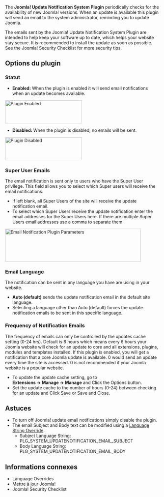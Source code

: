 <!-- Filename: J3.x:Plugin_Joomla_Update_Notification / Display title: Plugin Joomla Update Notification -->

The **Joomla! Update Notification System Plugin** periodically checks
for the availability of new Joomla! versions. When an update is
available this plugin will send an email to the system administrator,
reminding you to update Joomla.

The emails sent by the Joomla! Update Notification System Plugin are
intended to help keep your software up to date, which helps your website
stay secure. It is recommended to install the update as soon as
possible. See the  Joomla! Security
Checklist
for more security tips.

## Options du plugin

### Statut

- **Enabled:** When the plugin is enabled it will send email
  notifications when an update becomes available.

<img src="https://docs.joomla.org/images/6/62/Plugin-status-enabled.png"
class="thumbborder" decoding="async" data-file-width="250"
data-file-height="75" width="250" height="75" alt="Plugin Enabled" />

- **Disabled:** When the plugin is disabled, no emails will be sent.

<img
src="https://docs.joomla.org/images/2/28/Plugin-status-disabled.png"
class="thumbborder" decoding="async" data-file-width="250"
data-file-height="75" width="250" height="75" alt="Plugin Disabled" />

### Super User Emails

The email notification is sent only to users who have the Super User
privilege. This field allows you to select which Super users will
receive the email notifications.

- If left blank, all Super Users of the site will receive the update
  notification email.
- To select which Super Users receive the update notification enter the
  email addresses for the Super Users here. If there are multiple Super
  Users email addresses use a comma to separate them.

<img
src="https://docs.joomla.org/images/3/3d/Email-notification-plugin-params.png"
class="thumbborder" decoding="async" data-file-width="442"
data-file-height="107" width="442" height="107"
alt="Email Notification Plugin Parameters" />

### Email Language

The notification can be sent in any language you have are using in your
website.

- **Auto (default)** sends the update notification email in the default
  site language.
- Selecting a language other than Auto (default) forces the update
  notification emails to be sent in this specific language.

### Frequency of Notification Emails

The frequency of emails can only be controlled by the updates cache
setting (0-24 hrs). Default is 6 hours which means every 6 hours your
Joomla website will check for an update to core and all extensions,
plugins, modules and templates installed. If this plugin is enabled, you
will get a notification that a core Joomla update is available. 0 would
send an update every time the site is accessed. 0 is not recommended if
your Joomla website is a popular website.

- To update the update cache setting, go to
  **Extensions **→** Manage **→** Manage** and Click the Options button.
- Set the update cache to the number of hours (0-24) between checking
  for an update and Click Save or Save and Close.

## Astuces

- To turn off Joomla! update email notifications simply disable the
  plugin.
- The email Subject and Body text can be modified using a [Language
  String
  Override](https://docs.joomla.org/J3.x:Language_Overrides_in_Joomla "Special:MyLanguage/J3.x:Language Overrides in Joomla").
  - Subject Language String: PLG_SYSTEM_UPDATENOTIFICATION_EMAIL_SUBJECT
  - Body Language String: PLG_SYSTEM_UPDATENOTIFICATION_EMAIL_BODY

## Informations connexes

-  Language
  Overrides
-  Mettre à jour
  Joomla!
-  Joomla! Security
  Checklist
